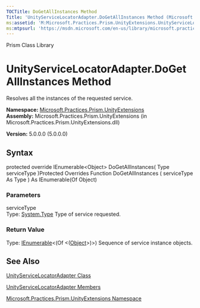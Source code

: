 ```yaml
---
TOCTitle: DoGetAllInstances Method
Title: 'UnityServiceLocatorAdapter.DoGetAllInstances Method (Microsoft.Practices.Prism.UnityExtensions)'
ms:assetid: 'M:Microsoft.Practices.Prism.UnityExtensions.UnityServiceLocatorAdapter.DoGetAllInstances(System.Type)'
ms:mtpsurl: 'https://msdn.microsoft.com/en-us/library/microsoft.practices.prism.unityextensions.unityservicelocatoradapter.dogetallinstances(v=pandp.50)'
---
```


Prism Class Library

UnityServiceLocatorAdapter.DoGetAllInstances Method
=======================================================

Resolves all the instances of the requested service.

**Namespace:** [Microsoft.Practices.Prism.UnityExtensions](https://msdn.microsoft.com/library/microsoft.practices.prism.unityextensions)
**Assembly:** Microsoft.Practices.Prism.UnityExtensions (in Microsoft.Practices.Prism.UnityExtensions.dll)

**Version:** 5.0.0.0 (5.0.0.0)

## Syntax


protected override IEnumerable&lt;Object&gt; DoGetAllInstances( Type serviceType )Protected Overrides Function DoGetAllInstances ( serviceType As Type ) As IEnumerable(Of Object)

### Parameters

serviceType  
Type: [System.Type](http://msdn.microsoft.com/en-us/library/42892f65)
Type of service requested.

### Return Value

Type: [IEnumerable](http://msdn.microsoft.com/en-us/library/9eekhta0)&lt;(Of &lt;([Object](http://msdn.microsoft.com/en-us/library/e5kfa45b)&gt;)&gt;)
Sequence of service instance objects.

See Also
--------


[UnityServiceLocatorAdapter Class](https://msdn.microsoft.com/library/microsoft.practices.prism.unityextensions.unityservicelocatoradapter)

[UnityServiceLocatorAdapter Members](https://msdn.microsoft.com/allmembers.t:microsoft.practices.prism.unityextensions.unityservicelocatoradapter)

[Microsoft.Practices.Prism.UnityExtensions Namespace](https://msdn.microsoft.com/library/microsoft.practices.prism.unityextensions)
